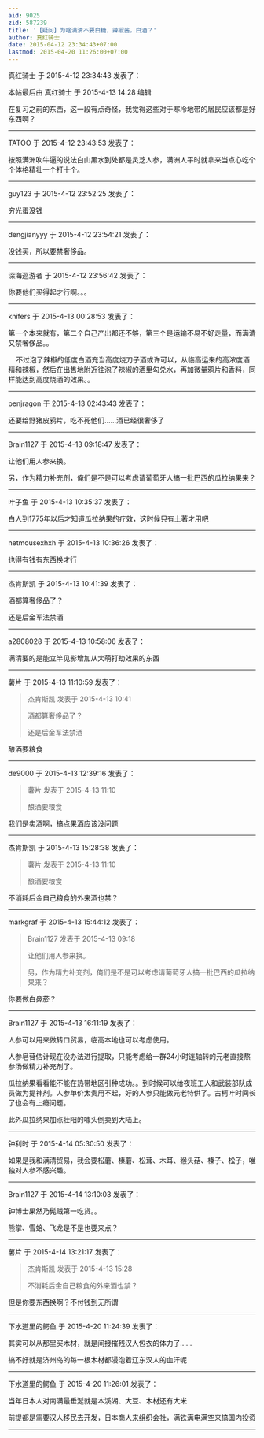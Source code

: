 ```yaml
---
aid: 9025
zid: 587239
title: '【疑问】为啥满清不要白糖，辣椒酱，白酒？'
author: 真红骑士
date: 2015-04-12 23:34:43+07:00
lastmod: 2015-04-20 11:26:00+07:00
---
```


真红骑士 于 2015-4-12 23:34:43 发表了：

本帖最后由 真红骑士 于 2015-4-13 14:28 编辑 

在复习之前的东西，这一段有点奇怪，我觉得这些对于寒冷地带的居民应该都是好东西啊？

---------

TATOO 于 2015-4-12 23:43:53 发表了：

按照满洲吹牛逼的说法白山黑水到处都是灵芝人参，满洲人平时就拿来当点心吃个个体格精壮一个打十个。

---------

guy123 于 2015-4-12 23:52:25 发表了：

穷光蛋没钱

---------

dengjianyyy 于 2015-4-12 23:54:21 发表了：

没钱买，所以要禁奢侈品。

---------

深海巡游者 于 2015-4-12 23:56:42 发表了：

你要他们买得起才行啊。。。

---------

knifers 于 2015-4-13 00:28:53 发表了：

第一个本来就有，第二个自己产出都还不够，第三个是运输不易不好走量，而满清又禁奢侈品。。

    不过泡了辣椒的低度白酒充当高度烧刀子酒或许可以，从临高运来的高浓度酒精和辣椒，然后在出售地附近往泡了辣椒的酒里勾兑水，再加微量鸦片和香料，同样能达到高度烧酒的效果。。

---------

penjragon 于 2015-4-13 02:43:43 发表了：

还要给野猪皮鸦片，吃不死他们……酒已经很奢侈了

---------

Brain1127 于 2015-4-13 09:18:47 发表了：

让他们用人参来换。

另，作为精力补充剂，俺们是不是可以考虑请葡萄牙人搞一批巴西的瓜拉纳果来？

---------

叶子鱼 于 2015-4-13 10:35:37 发表了：

白人到1775年以后才知道瓜拉纳果的疗效，这时候只有土著才用吧

---------

netmousexhxh 于 2015-4-13 10:36:26 发表了：

也得有钱有东西换才行

---------

杰肯斯凯 于 2015-4-13 10:41:39 发表了：

酒都算奢侈品了？

还是后金军法禁酒

---------

a2808028 于 2015-4-13 10:58:06 发表了：

满清要的是能立竿见影增加从大萌打劫效果的东西

---------

薯片 于 2015-4-13 11:10:59 发表了：

> 杰肯斯凯 发表于 2015-4-13 10:41
> 
> 酒都算奢侈品了？
> 
> 还是后金军法禁酒



酿酒要粮食

---------

de9000 于 2015-4-13 12:39:16 发表了：

> 薯片 发表于 2015-4-13 11:10
> 
> 酿酒要粮食



我们是卖酒啊，搞点果酒应该没问题

---------

杰肯斯凯 于 2015-4-13 15:28:38 发表了：

> 薯片 发表于 2015-4-13 11:10
> 
> 酿酒要粮食



不消耗后金自己粮食的外来酒也禁？

---------

markgraf 于 2015-4-13 15:44:12 发表了：

> Brain1127 发表于 2015-4-13 09:18
> 
> 让他们用人参来换。
> 
> 另，作为精力补充剂，俺们是不是可以考虑请葡萄牙人搞一批巴西的瓜拉纳果来？



你要做白鼻菸？

---------

Brain1127 于 2015-4-13 16:11:19 发表了：

人参可以用来做转口贸易，临高本地也可以考虑使用。

人参皂苷估计现在没办法进行提取，只能考虑给一群24小时连轴转的元老直接熬参汤做精力补充剂了。

瓜拉纳果看看能不能在热带地区引种成功。。到时候可以给夜班工人和武装部队成员做为提神剂。人参单价太贵用不起，好的人参只能做元老特供了。古柯叶时间长了也会有上瘾问题。

此外瓜拉纳果加点壮阳的噱头倒卖到大陆上。

---------

钟利时 于 2015-4-14 05:30:50 发表了：

如果是我和满清贸易，我会要松蘑、榛蘑、松茸、木耳、猴头菇、榛子、松子，唯独对人参不感兴趣。

---------

Brain1127 于 2015-4-14 13:10:03 发表了：

钟博士果然乃髡贼第一吃货。。

熊掌、雪蛤、飞龙是不是也要来点？

---------

薯片 于 2015-4-14 13:21:17 发表了：

> 杰肯斯凯 发表于 2015-4-13 15:28
> 
> 不消耗后金自己粮食的外来酒也禁？



但是你要东西换啊？不付钱到无所谓

---------

下水道里的鳄鱼 于 2015-4-20 11:24:39 发表了：

其实可以从那里买木材，就是间接摧残汉人包衣的体力了……

搞不好就是济州岛的每一根木材都浸泡着辽东汉人的血汗呢

---------

下水道里的鳄鱼 于 2015-4-20 11:26:01 发表了：

当年日本人对南满最垂涎就是本溪湖、大豆、木材还有大米

前提都是需要汉人移民去开发，日本商人来组织会社，满铁满电满空来搞国内投资

---------

